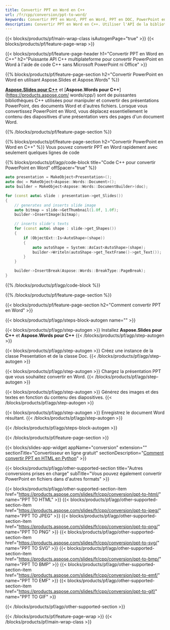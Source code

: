 ```yaml
---
title: Convertir PPT en Word en C++
url: /fr/cpp/conversion/ppt-to-word/
keywords: Convertir PPT en Word, PPT en Word, PPT en DOC, PowerPoint en Word, API C++, Bibliothèque C++, CPP
description: Convertir PPT en Word en C++. Utiliser l'API de la bibliothèque C++ pour convertir PowerPoint en Word
---
```


{{< blocks/products/pf/main-wrap-class isAutogenPage="true" >}}
{{< blocks/products/pf/feature-page-wrap >}}

{{< blocks/products/pf/feature-page-header h1="Convertir PPT en Word en C++" h2="Puissante API C++ multiplateforme pour convertir PowerPoint en Word à l'aide de code C++ sans Microsoft PowerPoint ni Office" >}}

{{% blocks/products/pf/feature-page-section h2="Convertir PowerPoint en Word en utilisant Aspose.Slides et Aspose.Words" %}}

[**Aspose.Slides pour C++**](https://products.aspose.com/slides/fr/cpp/) et [**Aspose.Words pour C++**](https://products.aspose.com/ words/cpp/) sont de puissantes bibliothèques C++ utilisées pour manipuler et convertir des présentations PowerPoint, des documents Word et d'autres fichiers. Lorsque vous convertissez PowerPoint en Word, vous déplacez essentiellement le contenu des diapositives d'une présentation vers des pages d'un document Word.

{{% /blocks/products/pf/feature-page-section %}}




{{% blocks/products/pf/feature-page-section  h2="Convertir PowerPoint en Word en C++" %}}
Vous pouvez convertir PPT en Word rapidement avec seulement quelques lignes de code

{{% blocks/products/pf/agp/code-block title="Code C++ pour convertir PowerPoint en Word" offSpacer="true" %}}
```cpp
auto presentation = MakeObject<Presentation>();
auto doc = MakeObject<Aspose::Words::Document>();
auto builder = MakeObject<Aspose::Words::DocumentBuilder>(doc);

for (const auto& slide : presentation->get_Slides())
{
    // generates and inserts slide image
    auto bitmap = slide->GetThumbnail(1.0f, 1.0f);
    builder->InsertImage(bitmap);

    // inserts slide's texts
    for (const auto& shape : slide->get_Shapes())
    {
        if (ObjectExt::Is<AutoShape>(shape))
        {
            auto autoShape = System::AsCast<AutoShape>(shape);
            builder->Writeln(autoShape->get_TextFrame()->get_Text());
        }
    }

    builder->InsertBreak(Aspose::Words::BreakType::PageBreak);
}
```
{{% /blocks/products/pf/agp/code-block %}}

{{% /blocks/products/pf/feature-page-section %}}




{{< blocks/products/pf/feature-page-section  h2="Comment convertir PPT en Word" >}}


{{< blocks/products/pf/agp/steps-block-autogen name="" >}}


{{< blocks/products/pf/agp/step-autogen >}}
Installez **Aspose.Slides pour C++** et **Aspose.Words pour C++** 
{{< /blocks/products/pf/agp/step-autogen >}}

{{< blocks/products/pf/agp/step-autogen >}}
Créez une instance de la classe Presentation et de la classe Doc.
{{< /blocks/products/pf/agp/step-autogen >}}

{{< blocks/products/pf/agp/step-autogen >}}
Chargez la présentation PPT que vous souhaitez convertir en Word.
{{< /blocks/products/pf/agp/step-autogen >}}

{{< blocks/products/pf/agp/step-autogen >}}
Générez des images et des textes en fonction du contenu des diapositives.
{{< /blocks/products/pf/agp/step-autogen >}}

{{< blocks/products/pf/agp/step-autogen >}}
Enregistrez le document Word résultant.
{{< /blocks/products/pf/agp/step-autogen >}}


{{< /blocks/products/pf/agp/steps-block-autogen >}}


{{< /blocks/products/pf/feature-page-section >}}




{{< blocks/slides-app-widget  appName="conversion" extension="" sectionTitle="Convertisseur en ligne gratuit" sectionDescription="[Comment convertir PPT en HTML en Python](https://products.aspose.com/slides/fr/en/python-net/conversion/ppt-to-html/)" >}}

{{< blocks/products/pf/agp/other-supported-section title="Autres conversions prises en charge" subTitle="Vous pouvez également convertir PowerPoint en fichiers dans d'autres formats" >}}


{{< blocks/products/pf/agp/other-supported-section-item href="https://products.aspose.com/slides/fr/cpp/conversion/ppt-to-html/" name="PPT TO HTML" >}}
{{< blocks/products/pf/agp/other-supported-section-item href="https://products.aspose.com/slides/fr/cpp/conversion/ppt-to-jpeg/" name="PPT TO JPEG" >}}
{{< blocks/products/pf/agp/other-supported-section-item href="https://products.aspose.com/slides/fr/cpp/conversion/ppt-to-png/" name="PPT TO PNG" >}}
{{< blocks/products/pf/agp/other-supported-section-item href="https://products.aspose.com/slides/fr/cpp/conversion/ppt-to-svg/" name="PPT TO SVG" >}}
{{< blocks/products/pf/agp/other-supported-section-item href="https://products.aspose.com/slides/fr/cpp/conversion/ppt-to-bmp/" name="PPT TO BMP" >}}
{{< blocks/products/pf/agp/other-supported-section-item href="https://products.aspose.com/slides/fr/cpp/conversion/ppt-to-emf/" name="PPT TO EMF" >}}
{{< blocks/products/pf/agp/other-supported-section-item href="https://products.aspose.com/slides/fr/cpp/conversion/ppt-to-gif/" name="PPT TO GIF" >}}



{{< /blocks/products/pf/agp/other-supported-section >}}

{{< /blocks/products/pf/feature-page-wrap >}}
{{< /blocks/products/pf/main-wrap-class >}}